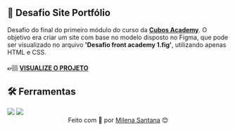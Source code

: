 ## 📌 Desafio Site Portfólio

Desafio do final do primeiro módulo do curso da <a target="_blank" href="https://cubos.academy/">**Cubos Academy**</a>. O objetivo era criar um site com base no modelo disposto no Figma, que pode ser visualizado no arquivo **'Desafio front academy 1.fig'**, utilizando apenas HTML e CSS.

#### 👉🏼 <a target="_blank" href="https://portfolio-site-challenge.netlify.app/">**VISUALIZE O PROJETO**</a>

## 🛠 Ferramentas
<div align="inline">
<img src="https://img.shields.io/badge/HTML5-E34F26?style=for-the-badge&logo=html5&logoColor=white"/>
<img src="https://img.shields.io/badge/CSS3-1572B6?style=for-the-badge&logo=css3&logoColor=white"/>
</div>

<div align="center">
Feito com 💜 por <a target="_blank" href="https://www.linkedin.com/in/mi-santana/">Milena Santana</a> 😊
</div>
